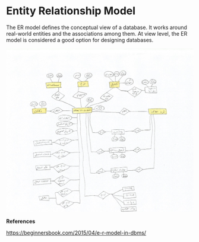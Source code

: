 # Entity Relationship Model

The ER model defines the conceptual view of a database. It works around real-world entities and the associations among them. At view level, the ER model is considered a good option for designing databases.

![Alt Entity Relationship Model](./project_er_model.jpeg?raw=true "Entity Relationship Model")            

**References**

https://beginnersbook.com/2015/04/e-r-model-in-dbms/